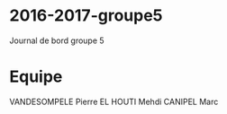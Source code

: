 # 2016-2017-groupe5
Journal de bord groupe 5

# Equipe 

VANDESOMPELE Pierre
EL HOUTI Mehdi
CANIPEL Marc
